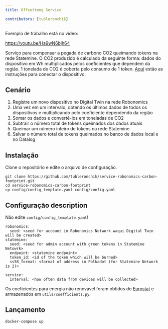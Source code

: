 ```yaml
---
title: Offsettemg Service 

contributors: [tubleronchik]
---
```


Exemplo de trabalho está no vídeo:

https://youtu.be/Ha9wN6bjh64

Serviço para compensar a pegada de carbono CO2 queimando tokens na rede Statemine. 
O CO2 produzido é calculado da seguinte forma: dados do dispositivo em Wh multiplicados pelos coeficientes que dependem da região. 1 tonelada de CO2 é coberta pelo consumo de 1 token. [Aqui](/docs/carbon-footprint-sensor) estão as instruções para conectar o dispositivo.

## Cenário

1. Registre um novo dispositivo no Digital Twin na rede Robonomics
2. Uma vez em um intervalo, obtendo os últimos dados de todos os dispositivos e multiplicando pelo coeficiente dependendo da região
3. Somar os dados e convertê-los em toneladas de CO2
4. Subtrair o número total de tokens queimados dos dados atuais 
5. Queimar um número inteiro de tokens na rede Statemine 
6. Salvar o número total de tokens queimados no banco de dados local e no Datalog 


## Instalação

Clone o repositório e edite o arquivo de configuração.

```
git clone https://github.com/tubleronchik/service-robonomics-carbon-footprint.git
cd service-robonomics-carbon-footprint
cp config/config_template.yaml config/config.yaml 
```

## Configuração description

Não edite `config/config_template.yaml`!

```
robonomics:
  seed: <seed for account in Robonomics Network waqui Digital Twin will be created>
statemine:
  seed: <seed for admin account with green tokens in Statemine Netowrk>
  endpoint: <statemine endpoint>
  token_id: <id of the token which will be burned>
  ss58_format: <format of address in Polkadot (for Statemine Network is 2)>

service:
  interval: <how often data from devices will be collected>
```
Os coeficientes para energia não renovável foram obtidos do [Eurostat](https://ec.europa.eu/eurostat/statistics-explained/index.php?title=File:Renewable_energy_2020_infographic_18-01-2022.jpg) e armazenados em `utils/coefficients.py`. 

## Lançamento

```
docker-compose up
```
